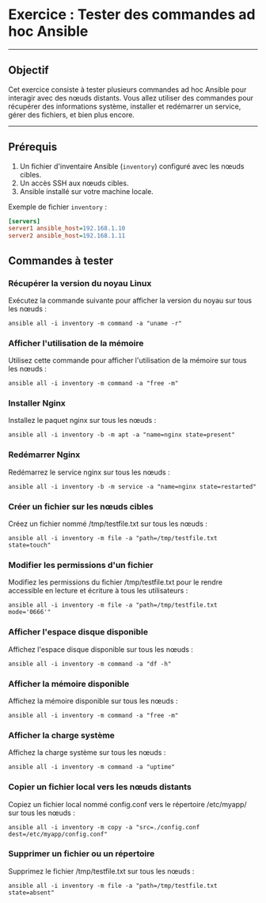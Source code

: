 # Exercice : Tester des commandes ad hoc Ansible

---

## Objectif
Cet exercice consiste à tester plusieurs commandes ad hoc Ansible pour interagir avec des nœuds distants. Vous allez utiliser des commandes pour récupérer des informations système, installer et redémarrer un service, gérer des fichiers, et bien plus encore.

---

## Prérequis
1. Un fichier d'inventaire Ansible (`inventory`) configuré avec les nœuds cibles.
2. Un accès SSH aux nœuds cibles.
3. Ansible installé sur votre machine locale.

Exemple de fichier `inventory` :
```ini
[servers]
server1 ansible_host=192.168.1.10
server2 ansible_host=192.168.1.11
```

## Commandes à tester
### Récupérer la version du noyau Linux
Exécutez la commande suivante pour afficher la version du noyau sur tous les nœuds :

```
ansible all -i inventory -m command -a "uname -r"
```
### Afficher l'utilisation de la mémoire
Utilisez cette commande pour afficher l'utilisation de la mémoire sur tous les nœuds :

```
ansible all -i inventory -m command -a "free -m"
```

### Installer Nginx
Installez le paquet nginx sur tous les nœuds :

```
ansible all -i inventory -b -m apt -a "name=nginx state=present"
```

### Redémarrer Nginx
Redémarrez le service nginx sur tous les nœuds :

```
ansible all -i inventory -b -m service -a "name=nginx state=restarted"
```

### Créer un fichier sur les nœuds cibles
Créez un fichier nommé /tmp/testfile.txt sur tous les nœuds :

```
ansible all -i inventory -m file -a "path=/tmp/testfile.txt state=touch"
```

### Modifier les permissions d'un fichier
Modifiez les permissions du fichier /tmp/testfile.txt pour le rendre accessible en lecture et écriture à tous les utilisateurs :

```
ansible all -i inventory -m file -a "path=/tmp/testfile.txt mode='0666'"
```

### Afficher l'espace disque disponible
Affichez l'espace disque disponible sur tous les nœuds :

```
ansible all -i inventory -m command -a "df -h"
```

### Afficher la mémoire disponible
Affichez la mémoire disponible sur tous les nœuds :

```
ansible all -i inventory -m command -a "free -m"
```

### Afficher la charge système
Affichez la charge système sur tous les nœuds :

```
ansible all -i inventory -m command -a "uptime"
```

### Copier un fichier local vers les nœuds distants
Copiez un fichier local nommé config.conf vers le répertoire /etc/myapp/ sur tous les nœuds :

```
ansible all -i inventory -m copy -a "src=./config.conf dest=/etc/myapp/config.conf"
```

### Supprimer un fichier ou un répertoire
Supprimez le fichier /tmp/testfile.txt sur tous les nœuds :

```
ansible all -i inventory -m file -a "path=/tmp/testfile.txt state=absent"
